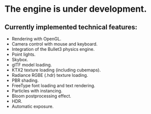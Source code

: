 # The engine is under development.

## Currently implemented technical features:
- Rendering with OpenGL.
- Camera control with mouse and keyboard.
- Integration of the Bullet3 physics engine.
- Point lights.
- Skybox.
- glTF model loading.
- KTX2 texture loading (including cubemaps).
- Radiance RGBE (.hdr) texture loading.
- PBR shading.
- FreeType font loading and text rendering.
- Particles with instancing.
- Bloom postprocessing effect.
- HDR.
- Automatic exposure.